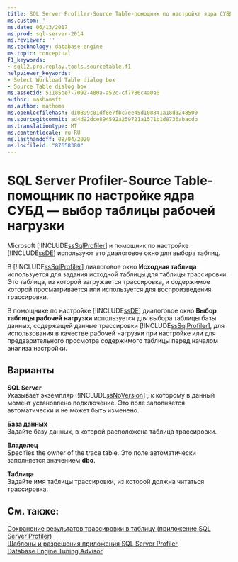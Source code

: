 ```yaml
---
title: SQL Server Profiler-Source Table-помощник по настройке ядра СУБД — выбор таблицы рабочей нагрузки | Документация Майкрософт
ms.custom: ''
ms.date: 06/13/2017
ms.prod: sql-server-2014
ms.reviewer: ''
ms.technology: database-engine
ms.topic: conceptual
f1_keywords:
- sql12.pro.replay.tools.sourcetable.f1
helpviewer_keywords:
- Select Workload Table dialog box
- Source Table dialog box
ms.assetid: 51185be7-7092-480a-a52c-cf7786c4a0a0
author: mashamsft
ms.author: mathoma
ms.openlocfilehash: d10899c01df8e7fbc7ee45d108841a18d3248500
ms.sourcegitcommit: ad4d92dce894592a259721a1571b1d8736abacdb
ms.translationtype: MT
ms.contentlocale: ru-RU
ms.lasthandoff: 08/04/2020
ms.locfileid: "87658380"
---
```

# <a name="sql-server-profiler---source-table-database-engine-tuning-advisor---select-workload-table"></a>SQL Server Profiler-Source Table-помощник по настройке ядра СУБД — выбор таблицы рабочей нагрузки
  Microsoft [!INCLUDE[ssSqlProfiler](../includes/sssqlprofiler-md.md)] и помощник по настройке [!INCLUDE[ssDE](../includes/ssde-md.md)] используют это диалоговое окно для выбора таблиц.  
  
 В [!INCLUDE[ssSqlProfiler](../includes/sssqlprofiler-md.md)] диалоговое окно **Исходная таблица** используется для задания исходной таблицы для таблицы трассировки. Это таблица, из которой загружается трассировка, и содержимое которой просматривается или используется для воспроизведения трассировки.  
  
 В помощнике по настройке [!INCLUDE[ssDE](../includes/ssde-md.md)] диалоговое окно **Выбор таблицы рабочей нагрузки** используется для выбора таблицы базы данных, содержащей данные трассировки [!INCLUDE[ssSqlProfiler](../includes/sssqlprofiler-md.md)], для использования в качестве рабочей нагрузки при настройке или для предварительного просмотра содержимого таблицы перед началом анализа настройки.  
  
## <a name="options"></a>Варианты  
 **SQL Server**  
 Указывает экземпляр [!INCLUDE[ssNoVersion](../includes/ssnoversion-md.md)] , к которому в данный момент установлено подключение. Это поле заполняется автоматически и не может быть изменено.  
  
 **База данных**  
 Задайте базу данных, в которой расположена таблица трассировки.  
  
 **Владелец**  
 Specifies the owner of the trace table. Это поле автоматически заполняется значением **dbo**.  
  
 **Таблица**  
 Задайте имя таблицы трассировки, из которой должна читаться трассировка.  
  
## <a name="see-also"></a>См. также:  
 [Сохранение результатов трассировки в таблицу (приложение SQL Server Profiler)](../tools/sql-server-profiler/save-trace-results-to-a-table-sql-server-profiler.md)   
 [Шаблоны и разрешения приложения SQL Server Profiler](../tools/sql-server-profiler/sql-server-profiler-templates-and-permissions.md)   
 [Database Engine Tuning Advisor](../relational-databases/performance/database-engine-tuning-advisor.md)  
  
  
